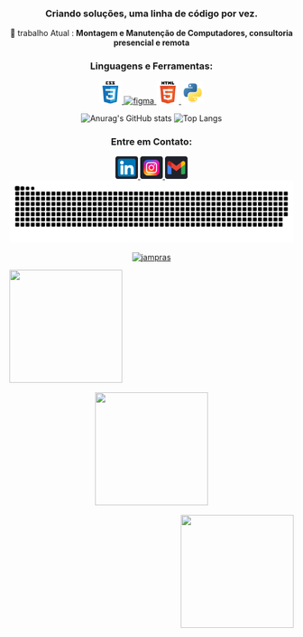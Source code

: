 <div align="center">
  
  <h3 align="center">Criando soluções, uma linha de código por vez.</h3>
   

   🔭 trabalho Atual : **Montagem e Manutenção de Computadores, consultoria presencial e remota**

 
  <h3 align="center">Linguagens e Ferramentas:</h3>
  <p align="center"> <a href="https://www.w3schools.com/css/" target="_blank" rel="noreferrer"> <img src="https://raw.githubusercontent.com/devicons/devicon/master/icons/css3/css3-original-wordmark.svg" alt="css3" width="40"   height="40"/> </a> <a href="https://www.figma.com/" target="_blank" rel="noreferrer"> <img src="https://www.vectorlogo.zone/logos/figma/figma-icon.svg" alt="figma" width="40" height="40"/> </a> <a         href="https://www.w3.org/html/" target="_blank" rel="noreferrer"> <img src="https://raw.githubusercontent.com/devicons/devicon/master/icons/html5/html5-original-wordmark.svg" alt="html5" width="40" height="40"/> </a> <a   href="https://www.python.org" target="_blank" rel="noreferrer"> <img src="https://raw.githubusercontent.com/devicons/devicon/master/icons/python/python-original.svg" alt="python" width="40" height="40"/> </a> </p>


  
  ![Anurag's GitHub stats](https://github-readme-stats.vercel.app/api?username=Jampras&show_icons=true&theme=tokyonight&rank_icon=github)
  ![Top Langs](https://github-readme-stats.vercel.app/api/top-langs/?username=jampras&langs_count=3&theme=tokyonight)

  
  <h3 align="center">Entre em Contato: </h3>
  <p align="center">
  <a href="https://linkedin.com/in/joao-pedro-developer/" target="blank"> <img alt="Linkedin" height="40" width="40" src="https://github.com/gui-bus/TechIcons/blob/main/Dark/Linkedin.svg" </a>
  <a href="https://instagram.com/jaaam_mark" target="blank"> <img alt="Instagram" height="40" width="40" src="https://github.com/gui-bus/TechIcons/blob/main/Dark/Instagram.svg" </a>
  <a href = "mailto:jaumjaopdro@gmail.com"> <img alt="gmail" height="40" width="40" src="https://github.com/gui-bus/TechIcons/blob/main/Dark/Gmail.svg"> 

  <picture>
    <source media="(prefers-color-scheme: dark)" srcset="https://raw.githubusercontent.com/Jampras/Jampras/output/github-contribution-grid-snake-dark.svg">
    <source media="(prefers-color-scheme: light)" srcset="https://raw.githubusercontent.com/Jampras/Jampras/output/github-contribution-grid-snake.svg">
    <img alt="github contribution grid snake animation" src="https://raw.githubusercontent.com/Jampras/Jampras/output/github-contribution-grid-snake.svg">
    
    
  </picture>
</div>


<p align="center"> <img src="https://komarev.com/ghpvc/?username=jampras&label=Profile%20views&color=0e75b6&style=flat" alt="jampras" /> </p>



<p align="left"> <img src="(https://github.com/user-attachments/assets/b7f877e1-6f29-46e3-8b84-40fac22a8aca) alt="elden1" width="200" height="200"/>


<p align="center"> <img src="(https://github.com/user-attachments/assets/f79c8978-7573-4204-8eb0-bb338d05143f) alt="elden2" width="200" height="200"/>


<p align="right"> <img src="(https://github.com/user-attachments/assets/b942abb5-1273-4d10-97c0-214ce73dcfcb) alt="elden3" width="200" height="200"/>







